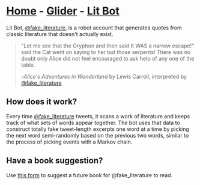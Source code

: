 # [Home](./index.md) - [Glider](./glider.md) - [Lit Bot](./lit-bot.md) 

Lit Bot, [@fake_literature](https://twitter.com/fake_literature), is a robot account that generates quotes from classic literature that doesn't actually exist.

>"Let me see that the Gryphon and then said It WAS a narrow escape!" said the Cat went on saying to her but those serpents! There was no doubt only Alice did not feel encouraged to ask help of any one of the table. 
>
>-_Alice's Adventures in Wonderland_ by Lewis Carroll, interpreted by [@fake_literature](https://twitter.com/fake_literature)

## How does it work?
Every time [@fake_literature](https://twitter.com/fake_literature) tweets, it scans a work of literature and keeps track of what sets of words appear together. The bot uses that data to construct totally fake tweet-length excerpts one word at a time by picking the next word semi-randomly based on the previous two words, similar to the process of picking events with a Markov chain.

## Have a book suggestion?
Use [this form](https://forms.gle/YDENfETYopFKiE4h9) to suggest a future book for @fake_literature to read.
